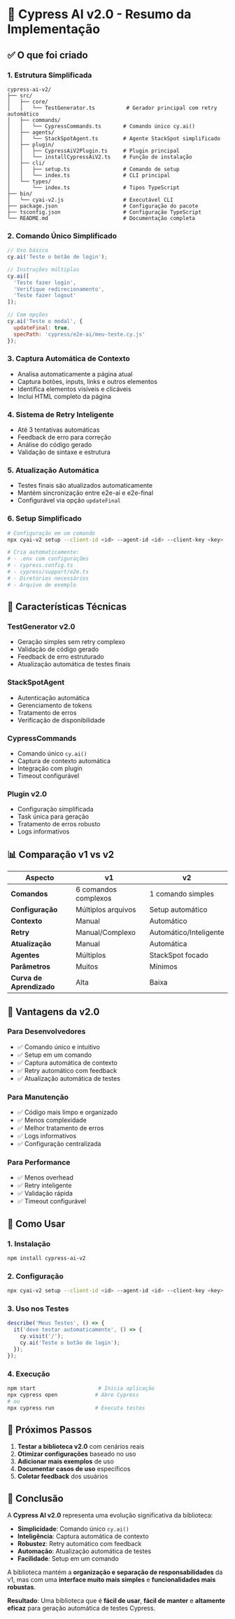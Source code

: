 # 🚀 Cypress AI v2.0 - Resumo da Implementação

## ✅ O que foi criado

### 1. **Estrutura Simplificada**
```
cypress-ai-v2/
├── src/
│   ├── core/
│   │   └── TestGenerator.ts          # Gerador principal com retry automático
│   ├── commands/
│   │   └── CypressCommands.ts       # Comando único cy.ai()
│   ├── agents/
│   │   └── StackSpotAgent.ts        # Agente StackSpot simplificado
│   ├── plugin/
│   │   ├── CypressAiV2Plugin.ts     # Plugin principal
│   │   └── installCypressAiV2.ts    # Função de instalação
│   ├── cli/
│   │   ├── setup.ts                 # Comando de setup
│   │   └── index.ts                 # CLI principal
│   └── types/
│       └── index.ts                 # Tipos TypeScript
├── bin/
│   └── cyai-v2.js                   # Executável CLI
├── package.json                     # Configuração do pacote
├── tsconfig.json                    # Configuração TypeScript
└── README.md                        # Documentação completa
```

### 2. **Comando Único Simplificado**
```javascript
// Uso básico
cy.ai('Teste o botão de login');

// Instruções múltiplas
cy.ai([
  'Teste fazer login',
  'Verifique redirecionamento',
  'Teste fazer logout'
]);

// Com opções
cy.ai('Teste o modal', { 
  updateFinal: true,
  specPath: 'cypress/e2e-ai/meu-teste.cy.js'
});
```

### 3. **Captura Automática de Contexto**
- Analisa automaticamente a página atual
- Captura botões, inputs, links e outros elementos
- Identifica elementos visíveis e clicáveis
- Inclui HTML completo da página

### 4. **Sistema de Retry Inteligente**
- Até 3 tentativas automáticas
- Feedback de erro para correção
- Análise do código gerado
- Validação de sintaxe e estrutura

### 5. **Atualização Automática**
- Testes finais são atualizados automaticamente
- Mantém sincronização entre e2e-ai e e2e-final
- Configurável via opção `updateFinal`

### 6. **Setup Simplificado**
```bash
# Configuração em um comando
npx cyai-v2 setup --client-id <id> --agent-id <id> --client-key <key>

# Cria automaticamente:
# - .env com configurações
# - cypress.config.ts
# - cypress/support/e2e.ts
# - Diretórios necessários
# - Arquivo de exemplo
```

## 🔧 Características Técnicas

### **TestGenerator v2.0**
- Geração simples sem retry complexo
- Validação de código gerado
- Feedback de erro estruturado
- Atualização automática de testes finais

### **StackSpotAgent**
- Autenticação automática
- Gerenciamento de tokens
- Tratamento de erros
- Verificação de disponibilidade

### **CypressCommands**
- Comando único `cy.ai()`
- Captura de contexto automática
- Integração com plugin
- Timeout configurável

### **Plugin v2.0**
- Configuração simplificada
- Task única para geração
- Tratamento de erros robusto
- Logs informativos

## 📊 Comparação v1 vs v2

| Aspecto | v1 | v2 |
|---------|----|----|
| **Comandos** | 6 comandos complexos | 1 comando simples |
| **Configuração** | Múltiplos arquivos | Setup automático |
| **Contexto** | Manual | Automático |
| **Retry** | Manual/Complexo | Automático/Inteligente |
| **Atualização** | Manual | Automática |
| **Agentes** | Múltiplos | StackSpot focado |
| **Parâmetros** | Muitos | Mínimos |
| **Curva de Aprendizado** | Alta | Baixa |

## 🎯 Vantagens da v2.0

### **Para Desenvolvedores**
- ✅ Comando único e intuitivo
- ✅ Setup em um comando
- ✅ Captura automática de contexto
- ✅ Retry automático com feedback
- ✅ Atualização automática de testes

### **Para Manutenção**
- ✅ Código mais limpo e organizado
- ✅ Menos complexidade
- ✅ Melhor tratamento de erros
- ✅ Logs informativos
- ✅ Configuração centralizada

### **Para Performance**
- ✅ Menos overhead
- ✅ Retry inteligente
- ✅ Validação rápida
- ✅ Timeout configurável

## 🚀 Como Usar

### **1. Instalação**
```bash
npm install cypress-ai-v2
```

### **2. Configuração**
```bash
npx cyai-v2 setup --client-id <id> --agent-id <id> --client-key <key>
```

### **3. Uso nos Testes**
```javascript
describe('Meus Testes', () => {
  it('deve testar automaticamente', () => {
    cy.visit('/');
    cy.ai('Teste o botão de login');
  });
});
```

### **4. Execução**
```bash
npm start                    # Inicia aplicação
npx cypress open            # Abre Cypress
# ou
npx cypress run             # Executa testes
```

## 🔮 Próximos Passos

1. **Testar a biblioteca v2.0** com cenários reais
2. **Otimizar configurações** baseado no uso
3. **Adicionar mais exemplos** de uso
4. **Documentar casos de uso** específicos
5. **Coletar feedback** dos usuários

## 📝 Conclusão

A **Cypress AI v2.0** representa uma evolução significativa da biblioteca:

- **Simplicidade**: Comando único `cy.ai()`
- **Inteligência**: Captura automática de contexto
- **Robustez**: Retry automático com feedback
- **Automação**: Atualização automática de testes
- **Facilidade**: Setup em um comando

A biblioteca mantém a **organização e separação de responsabilidades** da v1, mas com uma **interface muito mais simples** e **funcionalidades mais robustas**.

**Resultado**: Uma biblioteca que é **fácil de usar**, **fácil de manter** e **altamente eficaz** para geração automática de testes Cypress.
